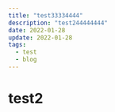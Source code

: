 ```yaml
---
title: "test33334444"
description: "test244444444"
date: 2022-01-28
update: 2022-01-28
tags:
  - test
  - blog
---
```


# test2
